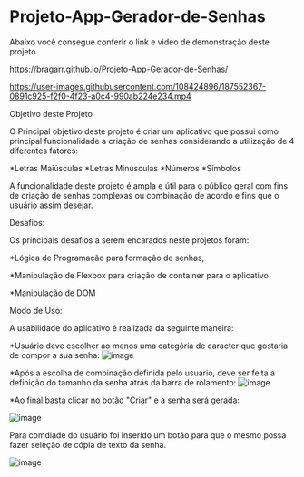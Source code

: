 # Projeto-App-Gerador-de-Senhas

Abaixo você consegue conferir o link e video de demonstração deste projeto

https://bragarr.github.io/Projeto-App-Gerador-de-Senhas/

https://user-images.githubusercontent.com/108424896/187552367-0891c925-f2f0-4f23-a0c4-990ab224e234.mp4

Objetivo deste Projeto

O Principal objetivo deste projeto é criar um aplicativo que possui como principal funcionalidade a criação de senhas considerando a utilização de 4 diferentes fatores:

*Letras Maiúsculas
*Letras Minúsculas
*Números
*Símbolos

A funcionalidade deste projeto é ampla e útil para o público geral com fins de criação de senhas complexas ou combinação de acordo e fins que o usuário assim desejar.

Desafios:

Os principais desafios a serem encarados neste projetos foram:

*Lógica de Programação para formação de senhas,

*Manipulação de Flexbox para criação de container para o aplicativo

*Manipulação de DOM

Modo de Uso:

A usabilidade do aplicativo é realizada da seguinte maneira:

*Usuário deve escolher ao menos uma categória de caracter que gostaria de compor a sua senha:
![image](https://user-images.githubusercontent.com/108424896/187553363-4780cb5f-3d82-4db9-a9a1-bdba038fca9d.png)

*Após a escolha de combinação definida pelo usuário, deve ser feita a definição do tamanho da senha atrás da barra de rolamento:
![image](https://user-images.githubusercontent.com/108424896/187553535-cf6b8521-d706-4f78-a15a-1e8057374bc8.png)

*Ao final basta clicar no botão "Criar" e a senha será gerada:

![image](https://user-images.githubusercontent.com/108424896/187553782-02907e78-cc94-4655-9d34-63d70d751e95.png)

Para comdiade do usuário foi inserido um botão para que o mesmo possa fazer seleção de cópia de texto da senha.

![image](https://user-images.githubusercontent.com/108424896/187553943-44a9e6bb-1c63-4006-b707-98726aa75b24.png)

